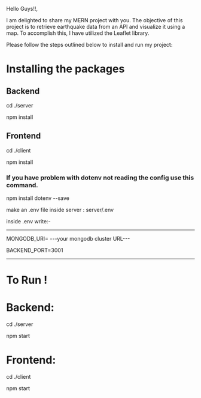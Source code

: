 Hello Guys!!,

I am delighted to share my MERN project with you. The objective of this project is to retrieve earthquake data from an API and visualize it using a map. To accomplish this, I have utilized the Leaflet library.

Please follow the steps outlined below to install and run my project:
# Installing the packages 

## Backend
cd ./server

npm install

## Frontend
cd ./client 

npm install

### If you have problem with dotenv not reading the config use this command.
npm install dotenv --save 

make an .env file inside server :  server/.env

inside .env write:-


----------------------------------------------
MONGODB_URI= ---your mongodb cluster URL---

BACKEND_PORT=3001

-----------------------------------------------

# To Run !
# Backend: 
cd ./server

npm start

# Frontend:
cd ./client

npm start


